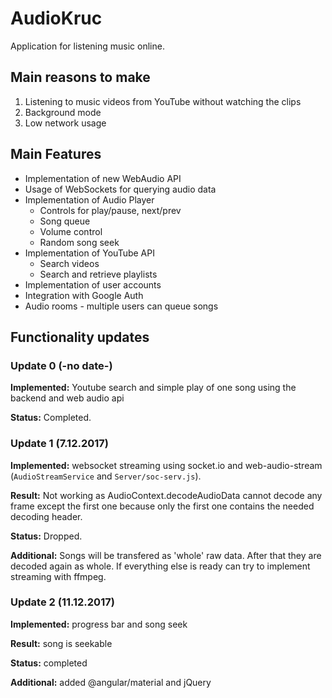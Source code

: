 # AudioKruc 
Application for listening music online.

## Main reasons to make
1. Listening to music videos from YouTube without watching the clips
2. Background mode
3. Low network usage

## Main Features
* Implementation of new WebAudio API
* Usage of WebSockets for querying audio data
* Implementation of Audio Player
  - Controls for play/pause, next/prev
  - Song queue
  - Volume control
  - Random song seek
* Implementation of YouTube API
  - Search videos
  - Search and retrieve playlists
* Implementation of user accounts
* Integration with Google Auth
* Audio rooms - multiple users can queue songs


## Functionality updates
### Update 0 (-no date-)
**Implemented:** Youtube search and simple play of one song using the backend and web audio api

**Status:** Completed.

### Update 1 (7.12.2017)
**Implemented:** websocket streaming using socket.io and web-audio-stream (`AudioStreamService` and `Server/soc-serv.js`). 

**Result:** Not working as AudioContext.decodeAudioData cannot decode any frame except the first one because only the first one contains the needed decoding header. 

**Status:** Dropped. 

**Additional:** Songs will be transfered as 'whole' raw data. After that they are decoded again as whole. If everything else is ready can try to implement streaming with ffmpeg.

### Update 2 (11.12.2017)
**Implemented:** progress bar and song seek

**Result:** song is seekable

**Status:** completed

**Additional:** added @angular/material and jQuery

